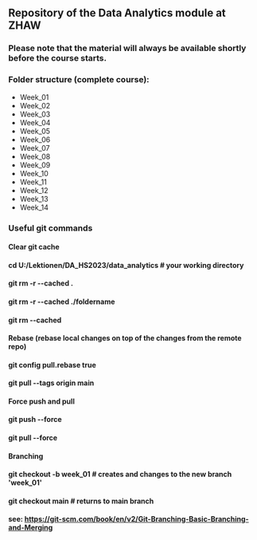 ## Repository of the Data Analytics module at ZHAW
### Please note that the material will always be available shortly before the course starts.

### Folder structure (complete course):
- Week_01
- Week_02
- Week_03
- Week_04
- Week_05
- Week_06
- Week_07
- Week_08
- Week_09
- Week_10
- Week_11
- Week_12
- Week_13
- Week_14

### Useful git commands 

#### Clear git cache
#### cd U:/Lektionen/DA_HS2023/data_analytics # your working directory
#### git rm -r --cached .
#### git rm -r --cached ./foldername
#### git rm --cached <filename>

#### Rebase (rebase local changes on top of the changes from the remote repo)
#### git config pull.rebase true
#### git pull --tags origin main

#### Force push and pull
#### git push --force
#### git pull --force

#### Branching
#### git checkout -b week_01  # creates and changes to the new branch 'week_01'
#### git checkout main        # returns to main branch

#### see: https://git-scm.com/book/en/v2/Git-Branching-Basic-Branching-and-Merging